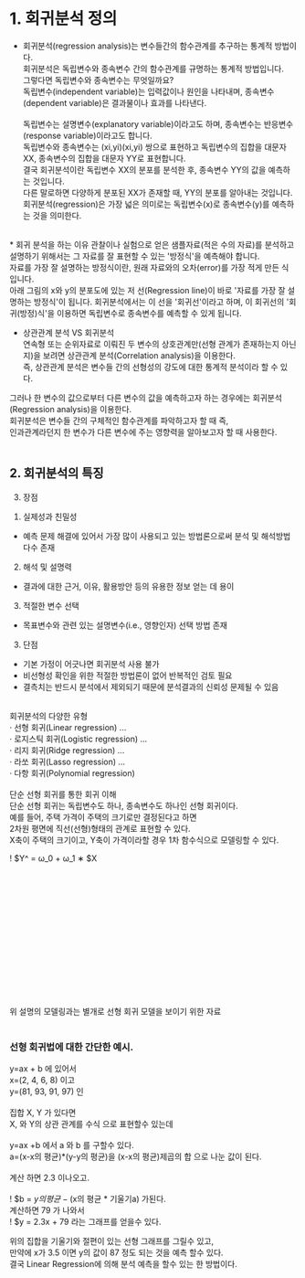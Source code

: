 

# 1. 회귀분석 정의

* 회귀분석(regression analysis)는 변수들간의 함수관계를 추구하는 통계적 방법이다. <br>
회귀분석은 독립변수와 종속변수 간의 함수관계를 규명하는 통계적 방법입니다. <br>
그렇다면 독립변수와 종속변수는 무엇일까요? <br>
독립변수(independent variable)는 입력값이나 원인을 나타내며, 종속변수(dependent variable)은 결과물이나 효과를 나타낸다. <br>
<br>독립변수는 설명변수(explanatory variable)이라고도 하며, 종속변수는 반응변수(response variable)이라고도 합니다. <br>
독립변수와 종속변수는 (xi,yi)(xi,yi) 쌍으로 표현하고 독립변수의 집합을 대문자 XX, 종속변수의 집합을 대문자 YY로 표현합니다. <br>
결국 회귀분석이란 독립변수 XX의 분포를 분석한 후, 종속변수 YY의 값을 예측하는 것입니다. <br>
다른 말로하면 다양하게 분포된 XX가 존재할 때, YY의 분포를 알아내는 것입니다.<br>
회귀분석(regression)은 가장 넓은 의미로는 독립변수(x)로 종속변수(y)를 예측하는 것을 의미한다. <br>

<br>
* 회귀 분석을 하는 이유
관찰이나 실험으로 얻은 샘플자료(적은 수의 자료)를 분석하고 설명하기 위해서는 그 자료를 잘 표현할 수 있는 '방정식'을 예측해야 합니다. <br>
자료를 가장 잘 설명하는 방정식이란, 원래 자료와의 오차(error)를 가장 적게 만든 식 입니다.<br>
아래 그림의 x와 y의 분포도에 있는 저 선(Regression line)이 바로 '자료를 가장 잘 설명하는 방정식'이 됩니다.
회귀분석에서는 이 선을 '회귀선'이라고 하며, 이 회귀선의 '회귀(방정)식'을 이용하면 독립변수로 종속변수를 예측할 수 있게 됩니다. <br>

* 상관관계 분석 VS 회귀분석<br>
연속형 또는 순위자료로 이뤄진 두 변수의 상호관계만(선형 관계가 존재하는지 아닌지)을 보려면 상관관계 분석(Correlation analysis)을 이용한다. <br>
즉, 상관관계 분석은 변수들 간의 선형성의 강도에 대한 통계적 분석이라 할 수 있다.<br> 

그러나 한 변수의 값으로부터 다른 변수의 값을 예측하고자 하는 경우에는 회귀분석(Regression analysis)을 이용한다. <br>
회귀분석은 변수들 간의 구체적인 함수관계를 파악하고자 할 때 즉, <br>
인과관계라던지 한 변수가 다른 변수에 주는 영향력을 알아보고자 할 때 사용한다.<br>
<br>
## 2.  회귀분석의 특징<br>
3.  장점<br>
1)  실제성과 친밀성<br>
-  예측 문제 해결에 있어서 가장 많이 사용되고 있는 방법론으로써 분석 및 해석방법 다수 존재<br>
2)  해석 및 설명력<br>
-  결과에 대한 근거, 이유, 활용방안 등의 유용한 정보 얻는 데 용이<br>
3)  적절한 변수 선택<br>
-  목표변수와 관련 있는 설명변수(i.e., 영향인자) 선택 방법 존재<br>
3.  단점<br>
-  기본 가정이 어긋나면 회귀분석 사용 불가<br>
-  비선형성 확인을 위한 적절한 방법론이 없어 반복적인 검토 필요<br>
-  결측치는 반드시 분석에서 제외되기 때문에 분석결과의 신뢰성 문제될 수 있음<br>
<br>
회귀분석의 다양한 유형<br>
·        선형 회귀(Linear regression) ...<br>
·        로지스틱 회귀(Logistic regression) ...<br>
·        리지 회귀(Ridge regression) ...<br>
·        라쏘 회귀(Lasso regression) ...<br>
·        다항 회귀(Polynomial regression) <br><br>
단순 선형 회귀를 통한 회귀 이해<br>
단순 선형 회귀는 독립변수도 하나, 종속변수도 하나인 선형 회귀이다.<br> 
예를 들어, 주택 가격이 주택의 크기로만 결정된다고 하면 <br>
2차원 평면에 직선(선형)형태의 관계로 표현할 수 있다. <br>
X축이 주택의 크기이고, Y축이 가격이라할 경우 1차 함수식으로 모델링할 수 있다.
 
! $Y^ = ω_0 + ω_1 ∗ $X <br>

<br>
<br>
<br>
<br>
<br>
<br>
<br>
<br>
<br>
<br>
<br>
<br>
<br>

위 설명의 모델링과는 별개로 선형 회귀 모델을 보이기 위한 자료 <br><br>
 

### 선형 회귀법에 대한 간단한 예시.

y=ax + b 에 있어서 <br>
x=(2, 4, 6, 8) 이고 <br>
y=(81, 93, 91, 97) 인 <br>
<br>
집합 X, Y 가 있다면 <br>
X, 와 Y의 상관 관계를 수식 으로 표현할수 있는데 <br><br>
y=ax +b 에서 a 와 b 를 구할수 있다.<br>
a=(x-x의 평균)*(y-y의 평균)을  (x-x의 평균)제곱의 합  으로 나눈 값이 된다.<br><br>
계산 하면 2.3 이나오고.<br><br>
! $b = $y의 평균 - ($x의 평균 * 기울기a) 가된다.<br>
계산하면 79 가 나와서<br>
! $y = 2.3x + 79 라는 그래프를 얻을수 있다.<br>

위의 집합을 기울기와 절편이 있는 선형 그래프를 그릴수 있고,<br>
만약에 x가 3.5 이면 y의 값이  87 정도 되는 것을 예측 할수 있다.<br>
결국 Linear Regression에 의해 분석 예측을 할수 있는 한 방법이다. <br><br>


  


